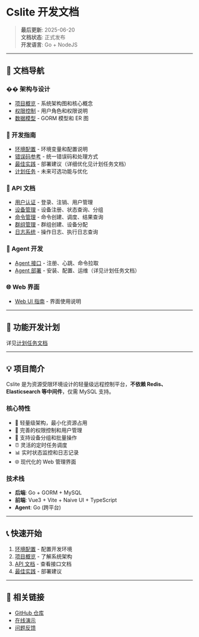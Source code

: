 # Cslite 开发文档

> **最后更新**: 2025-06-20  
> **文档状态**: 正式发布  
> **开发语言**: Go + NodeJS

---

## 📖 文档导航

### ��️ 架构与设计
- [项目概览](./server/overview.md) - 系统架构图和核心概念
- [权限控制](./server/api/permissions.md) - 用户角色和权限说明
- [数据模型](./server/data-models.md) - GORM 模型和 ER 图

### 🔧 开发指南
- [环境配置](./development/environment.md) - 环境变量和配置说明
- [错误码参考](./development/error-codes.md) - 统一错误码和处理方式
- [最佳实践](./development/best-practices.md) - 部署建议（详细优化见计划任务文档）
- [计划任务](./development/plans.md) - 未来可选功能与优化

### 📡 API 文档
- [用户认证](./server/api/auth.md) - 登录、注销、用户管理
- [设备管理](./server/api/devices.md) - 设备注册、状态查询、分组
- [命令管理](./server/api/commands.md) - 命令创建、调度、结果查询
- [群组管理](./server/api/groups.md) - 群组创建、设备分配
- [日志系统](./server/api/logs.md) - 操作日志、执行日志查询

### 🤖 Agent 开发
- [Agent 接口](./agent/api.md) - 注册、心跳、命令拉取
- [Agent 部署](./agent/deployment.md) - 安装、配置、运维（详见计划任务文档）

### 🌐 Web 界面
- [Web UI 指南](./web/guide.md) - 界面使用说明

---

## 🚧 功能开发计划

详见[计划任务文档](./development/plans.md)

---

## 💡 项目简介

Cslite 是为资源受限环境设计的轻量级远程控制平台，**不依赖 Redis、Elasticsearch 等中间件**，仅需 MySQL 支持。

### 核心特性
- 🚀 轻量级架构，最小化资源占用
- 🔐 完善的权限控制和用户管理
- 📱 支持设备分组和批量操作
- ⏰ 灵活的定时任务调度
- 📊 实时状态监控和日志记录
- 🌐 现代化的 Web 管理界面

### 技术栈
- **后端**: Go + GORM + MySQL
- **前端**: Vue3 + Vite + Naive UI + TypeScript
- **Agent**: Go (跨平台)

---

## 📞 快速开始

1. [环境配置](./development/environment.md) - 配置开发环境
2. [项目概览](./server/overview.md) - 了解系统架构
3. [API 文档](./server/api/auth.md) - 查看接口文档
4. [最佳实践](./development/best-practices.md) - 部署建议

---

## 🔗 相关链接

- [GitHub 仓库](https://github.com/your-org/cslite)
- [在线演示](https://demo.cslite.com)
- [问题反馈](https://github.com/your-org/cslite/issues)

